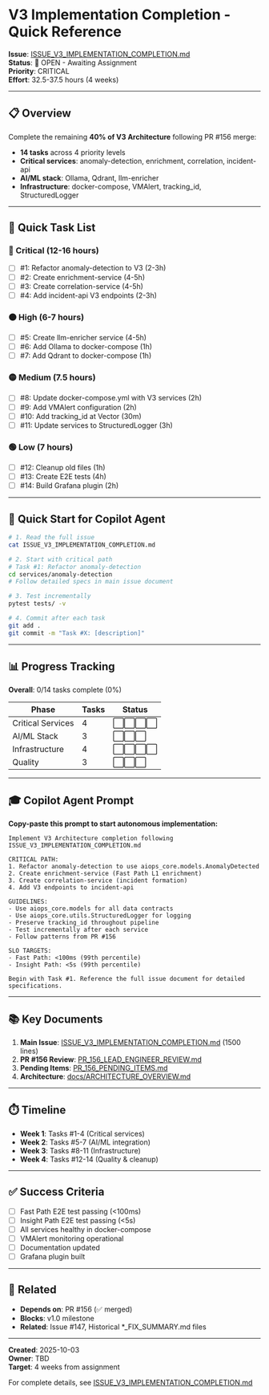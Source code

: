 # V3 Implementation Completion - Quick Reference

**Issue**: [ISSUE_V3_IMPLEMENTATION_COMPLETION.md](ISSUE_V3_IMPLEMENTATION_COMPLETION.md)  
**Status**: 🔴 OPEN - Awaiting Assignment  
**Priority**: CRITICAL  
**Effort**: 32.5-37.5 hours (4 weeks)

---

## 📋 Overview

Complete the remaining **40% of V3 Architecture** following PR #156 merge:
- **14 tasks** across 4 priority levels
- **Critical services**: anomaly-detection, enrichment, correlation, incident-api
- **AI/ML stack**: Ollama, Qdrant, llm-enricher
- **Infrastructure**: docker-compose, VMAlert, tracking_id, StructuredLogger

---

## 🎯 Quick Task List

### 🔴 Critical (12-16 hours)
- [ ] #1: Refactor anomaly-detection to V3 (2-3h)
- [ ] #2: Create enrichment-service (4-5h)
- [ ] #3: Create correlation-service (4-5h)
- [ ] #4: Add incident-api V3 endpoints (2-3h)

### 🟠 High (6-7 hours)
- [ ] #5: Create llm-enricher service (4-5h)
- [ ] #6: Add Ollama to docker-compose (1h)
- [ ] #7: Add Qdrant to docker-compose (1h)

### 🟡 Medium (7.5 hours)
- [ ] #8: Update docker-compose.yml with V3 services (2h)
- [ ] #9: Add VMAlert configuration (2h)
- [ ] #10: Add tracking_id at Vector (30m)
- [ ] #11: Update services to StructuredLogger (3h)

### 🟢 Low (7 hours)
- [ ] #12: Cleanup old files (1h)
- [ ] #13: Create E2E tests (4h)
- [ ] #14: Build Grafana plugin (2h)

---

## 🚀 Quick Start for Copilot Agent

```bash
# 1. Read the full issue
cat ISSUE_V3_IMPLEMENTATION_COMPLETION.md

# 2. Start with critical path
# Task #1: Refactor anomaly-detection
cd services/anomaly-detection
# Follow detailed specs in main issue document

# 3. Test incrementally
pytest tests/ -v

# 4. Commit after each task
git add .
git commit -m "Task #X: [description]"
```

---

## 📊 Progress Tracking

**Overall**: 0/14 tasks complete (0%)

| Phase | Tasks | Status |
|-------|-------|--------|
| Critical Services | 4 | ⬜⬜⬜⬜ |
| AI/ML Stack | 3 | ⬜⬜⬜ |
| Infrastructure | 4 | ⬜⬜⬜⬜ |
| Quality | 3 | ⬜⬜⬜ |

---

## 🎓 Copilot Agent Prompt

**Copy-paste this prompt to start autonomous implementation:**

```
Implement V3 Architecture completion following ISSUE_V3_IMPLEMENTATION_COMPLETION.md

CRITICAL PATH:
1. Refactor anomaly-detection to use aiops_core.models.AnomalyDetected
2. Create enrichment-service (Fast Path L1 enrichment)
3. Create correlation-service (incident formation)
4. Add V3 endpoints to incident-api

GUIDELINES:
- Use aiops_core.models for all data contracts
- Use aiops_core.utils.StructuredLogger for logging
- Preserve tracking_id throughout pipeline
- Test incrementally after each service
- Follow patterns from PR #156

SLO TARGETS:
- Fast Path: <100ms (99th percentile)
- Insight Path: <5s (99th percentile)

Begin with Task #1. Reference the full issue document for detailed specifications.
```

---

## 📚 Key Documents

1. **Main Issue**: [ISSUE_V3_IMPLEMENTATION_COMPLETION.md](ISSUE_V3_IMPLEMENTATION_COMPLETION.md) (1500 lines)
2. **PR #156 Review**: [PR_156_LEAD_ENGINEER_REVIEW.md](PR_156_LEAD_ENGINEER_REVIEW.md)
3. **Pending Items**: [PR_156_PENDING_ITEMS.md](PR_156_PENDING_ITEMS.md)
4. **Architecture**: [docs/ARCHITECTURE_OVERVIEW.md](docs/ARCHITECTURE_OVERVIEW.md)

---

## ⏱️ Timeline

- **Week 1**: Tasks #1-4 (Critical services)
- **Week 2**: Tasks #5-7 (AI/ML integration)
- **Week 3**: Tasks #8-11 (Infrastructure)
- **Week 4**: Tasks #12-14 (Quality & cleanup)

---

## ✅ Success Criteria

- [ ] Fast Path E2E test passing (<100ms)
- [ ] Insight Path E2E test passing (<5s)
- [ ] All services healthy in docker-compose
- [ ] VMAlert monitoring operational
- [ ] Documentation updated
- [ ] Grafana plugin built

---

## 🔗 Related

- **Depends on**: PR #156 (✅ merged)
- **Blocks**: v1.0 milestone
- **Related**: Issue #147, Historical *_FIX_SUMMARY.md files

---

**Created**: 2025-10-03  
**Owner**: TBD  
**Target**: 4 weeks from assignment

For complete details, see [ISSUE_V3_IMPLEMENTATION_COMPLETION.md](ISSUE_V3_IMPLEMENTATION_COMPLETION.md)
